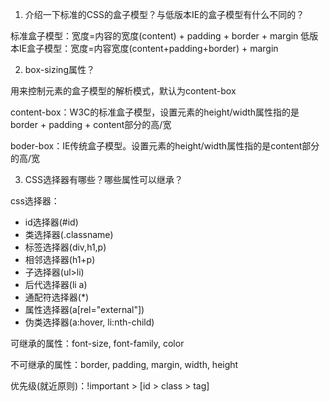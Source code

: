 1. 介绍一下标准的CSS的盒子模型？与低版本IE的盒子模型有什么不同的？

标准盒子模型：宽度=内容的宽度(content) + padding + border + margin
低版本IE盒子模型：宽度=内容宽度(content+padding+border) + margin

2. box-sizing属性？

用来控制元素的盒子模型的解析模式，默认为content-box

content-box：W3C的标准盒子模型，设置元素的height/width属性指的是border + padding + content部分的高/宽

boder-box：IE传统盒子模型。设置元素的height/width属性指的是content部分的高/宽

3. CSS选择器有哪些？哪些属性可以继承？

css选择器：

- id选择器(#id)
- 类选择器(.classname)
- 标签选择器(div,h1,p)
- 相邻选择器(h1+p)
- 子选择器(ul>li)
- 后代选择器(li a)
- 通配符选择器(*)
- 属性选择器(a[rel="external"])
- 伪类选择器(a:hover, li:nth-child)

可继承的属性：font-size, font-family, color

不可继承的属性：border, padding, margin, width, height

优先级(就近原则)：!important > [id > class > tag]